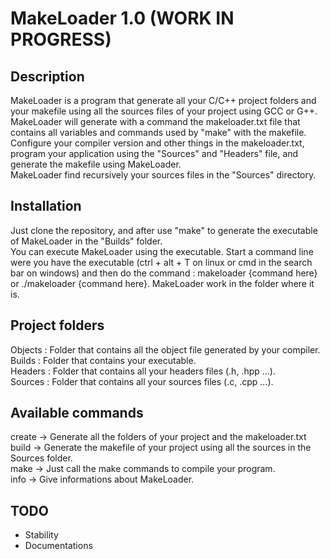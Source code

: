 # MakeLoader 1.0 (WORK IN PROGRESS)

## Description
MakeLoader is a program that generate all your C/C++ project folders and your makefile 
using all the sources files of your project using GCC or G++.
<br/>
MakeLoader will generate with a command the makeloader.txt file that contains all variables 
and commands used by "make" with the makefile.
<br/>
Configure your compiler version and other things in the makeloader.txt,
program your application using the "Sources" and "Headers" file, and generate 
the makefile using MakeLoader.
<br/>
MakeLoader find recursively your sources files in the "Sources" directory.

## Installation
Just clone the repository, and after use "make" to generate the executable of MakeLoader
in the "Builds" folder.
<br/>
You can execute MakeLoader using the executable.
Start a command line were you have the executable (ctrl + alt + T on linux or cmd in the search bar on windows)
and then do the command : makeloader {command here} or ./makeloader {command here}.
MakeLoader work in the folder where it is.

## Project folders
Objects : Folder that contains all the object file generated by your compiler.<br/>
Builds : Folder that contains your executable.<br/>
Headers : Folder that contains all your headers files (.h, .hpp ...).<br/>
Sources : Folder that contains all your sources files (.c, .cpp ...).<br/>

## Available commands
create -> Generate all the folders of your project and the makeloader.txt
<br/>
build -> Generate the makefile of your project using all the sources in the Sources folder.
<br/>
make -> Just call the make commands to compile your program.
<br/>
info -> Give informations about MakeLoader.

## TODO
* Stability
* Documentations